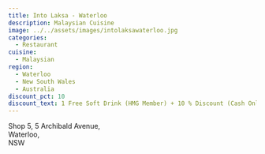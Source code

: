 ```yaml
---
title: Into Laksa - Waterloo
description: Malaysian Cuisine
image: ../../assets/images/intolaksawaterloo.jpg
categories:
  - Restaurant
cuisine:
  - Malaysian
region:
  - Waterloo
  - New South Wales
  - Australia
discount_pct: 10
discount_text: 1 Free Soft Drink (HMG Member) + 10 % Discount (Cash Only)
---
```


Shop 5, 5 Archibald Avenue,\
Waterloo,\
NSW
